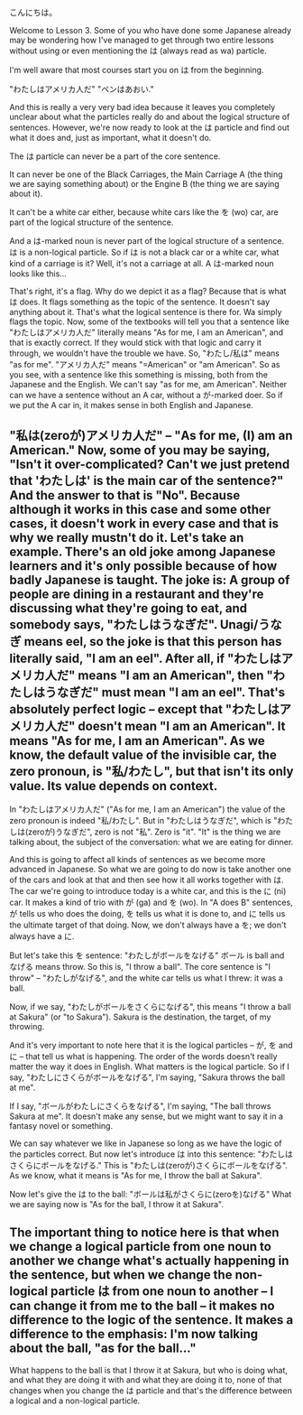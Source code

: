 こんにちは。

Welcome to Lesson 3. Some of you who have done some Japanese already may be wondering how I've managed to get through two entire lessons without using or even mentioning the は (always read as wa) particle.

I'm well aware that most courses start you on は from the beginning.

"わたしはアメリカ人だ" "ペンはあおい."

And this is really a very very bad idea because it leaves you completely unclear about what the particles really do and about the logical structure of sentences. However, we're now ready to look at the は particle and find out what it does and, just as important, what it doesn't do.

The は particle can never be a part of the core sentence.

It can never be one of the Black Carriages, the Main Carriage A (the thing we are saying something about) or the Engine B (the thing we are saying about it).

It can't be a white car either, because white cars like the を (wo) car,
are part of the logical structure of the sentence.

And a は-marked noun is never part of the logical structure of a sentence.
は is a non-logical particle.
So if は is not a black car or a white car, what kind of a carriage is it?
Well, it's not a carriage at all. A は-marked noun looks like this…

That's right, it's a flag.
Why do we depict it as a flag? Because that is what は does.
It flags something as the topic of the sentence.
It doesn't say anything about it. That's what the logical sentence is there for.
Wa simply flags the topic. 
Now, some of the textbooks will tell you that a sentence like "わたしはアメリカ人だ" literally
means "As for me, I am an American", and that is exactly correct.
If they would stick with that logic and carry it through, we wouldn't have the trouble we have.
So, "わたし/私は" means "as for me". "アメリカ人だ" means "=American" or "am American".
So as you see, with a sentence like this something is missing,
both from the Japanese and the English.
We can't say "as for me, am American". Neither can we have a sentence
without an A car, without a が-marked doer. 
So if we put the A car in, it makes sense in both English and Japanese.

"私は(zeroが)アメリカ人だ" – "As for me, (I) am an American."
Now, some of you may be saying, "Isn't it over-complicated? 
Can't we just pretend that 'わたしは' is the main car of the sentence?"
And the answer to that is "No".
Because although it works in this case and some other cases,
it doesn't work in every case and that is why we really mustn't do it.
Let's take an example. There's an old joke among Japanese learners and it's only possible
because of how badly Japanese is taught.
The joke is: A group of people are dining in a restaurant and they're discussing what they're going to eat, and somebody says, "わたしはうなぎだ".
Unagi/うなぎ means eel, so the joke is that this person has literally said, "I am an eel".
After all, if "わたしはアメリカ人だ" means "I am an American",
then "わたしはうなぎだ" must mean "I am an eel".
That's absolutely perfect logic – except that "わたしはアメリカ人だ"
doesn't mean "I am an American". It means "As for me, I am an American".
As we know, the default value of the invisible car, the zero pronoun, is "私/わたし",
but that isn't its only value. Its value depends on context.
---
In "わたしはアメリカ人だ" ("As for me, I am an American")
the value of the zero pronoun is indeed "私/わたし".
But in "わたしはうなぎだ", which is "わたしは(zeroが)うなぎだ", zero is not "私". Zero is "it".
"It" is the thing we are talking about, the subject of the conversation: what we are eating for dinner.

And this is going to affect all kinds of sentences as we become more advanced in Japanese.
So what we are going to do now is take another one of the cars
and look at that and then see how it all works together with は.
The car we're going to introduce today is a white car, and this is the に (ni) car.
It makes a kind of trio with が (ga) and を (wo).
In "A does B" sentences, が tells us who does the doing, を tells us what it is done to,
and に tells us the ultimate target of that doing.
Now, we don't always have a を; we don't always have a に.

But let's take this を sentence: "わたしがボールをなげる"
ボール is ball and なげる means throw. So this is, "I throw a ball".
The core sentence is "I throw" – "わたしがなげる",
and the white car tells us what I threw: it was a ball.

Now, if we say, "わたしがボールをさくらになげる", 
this means "I throw a ball at Sakura" (or "to Sakura").
Sakura is the destination, the target, of my throwing.

And it's very important to note here that it is the logical particles – が, を and に –
that tell us what is happening.
The order of the words doesn't really matter the way it does in English.
What matters is the logical particle.
So if I say, "わたしにさくらがボールをなげる", I'm saying,
"Sakura throws the ball at me".

If I say, "ボールがわたしにさくらをなげる", I'm saying,
"The ball throws Sakura at me". It doesn't make any sense, but
we might want to say it in a fantasy novel or something.

We can say whatever we like in Japanese so long as we have the logic of the particles correct. But now let's introduce は into this sentence:
"わたしはさくらにボールをなげる." This is "わたしは(zeroが)さくらにボールをなげる".
As we know, what it means is "As for me, I throw the ball at Sakura".

Now let's give the は to the ball: "ボールは私がさくらに(zeroを)なげる"
What we are saying now is "As for the ball, I throw it at Sakura".

The important thing to notice here is that when we change a logical particle from
one noun to another we change what's actually happening in the sentence,
but when we change the non-logical particle は from one noun to another –
I can change it from me to the ball – it makes no difference to the logic of the sentence.
It makes a difference to the emphasis: I'm now talking about the ball, "as for the ball..."
---
What happens to the ball is that I throw it at Sakura, but who is doing what, and
what they are doing it with and what they are doing it to,
none of that changes when you change the は particle
and that's the difference between a logical and a non-logical particle.
